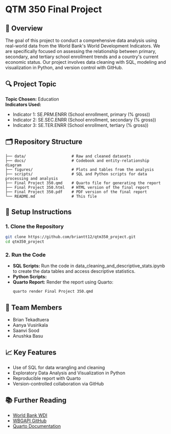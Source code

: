 # QTM 350 Final Project

## 📘 Overview
The goal of this project to conduct a comprehensive data analysis using real-world data from the World Bank's World Development Indicators. We are specifically focused on assessing the relationship between primary, secondary, and tertiary school enrollment trends and a country's current economic status. Our project involves data cleaning with SQL, modeling and visualization in Python, and version control with GitHub.

## 🔍 Project Topic
**Topic Chosen:** Education  
**Indicators Used:**
- Indicator 1: SE.PRM.ENRR (School enrollment, primary (% gross))
- Indicator 2: SE.SEC.ENRR (School enrollment, secondary (% gross))
- Indicator 3: SE.TER.ENRR (School enrollment, tertiary (% gross))

## 🗂 Repository Structure
```
├── data/                    # Raw and cleaned datasets
├── docs/                    # Codebook and entity-relationship diagram
├── figures/                 # Plots and tables from the analysis
├── scripts/                 # SQL and Python scripts for data processing and analysis
├── Final Project 350.qmd    # Quarto file for generating the report
├── Final Project 350.html   # HTML version of the final report
├── Final Project 350.pdf    # PDF version of the final report
└── README.md                # This file
```

## 🧰 Setup Instructions

### 1. Clone the Repository
```bash
git clone https://github.com/briantt12/qtm350_project.git
cd qtm350_project
```

### 2. Run the Code
- **SQL Scripts:** Run the code in data_cleaning_and_descriptive_stats.ipynb to create the data tables and access descriptive statistics.
- **Python Scripts:** 
- **Quarto Report:** Render the report using Quarto:
  ```bash
  quarto render Final Project 350.qmd
  ```

## 👥 Team Members
- Brian Tekadtuera
- Aanya Vusirikala
- Saanvi Sood
- Anushka Basu

## 📈 Key Features
- Use of SQL for data wrangling and cleaning
- Exploratory Data Analysis and Visualization in Python
- Reproducible report with Quarto
- Version-controlled collaboration via GitHub

## 📚 Further Reading
- [World Bank WDI](https://databank.worldbank.org/source/world-development-indicators)
- [WBGAPI GitHub](https://github.com/tgherzog/wbgapi)
- [Quarto Documentation](https://quarto.org/)
